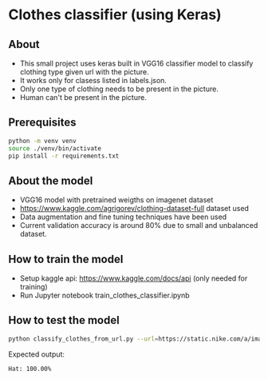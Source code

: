 # Clothes classifier (using Keras)
## About
- This small project uses keras built in VGG16 classifier model to classify clothing type given url with the picture. 
- It works only for clasess listed in labels.json.
- Only one type of clothing needs to be present in the picture.
- Human can't be present in the picture.

## Prerequisites
```bash
python -m venv venv
source ./venv/bin/activate
pip install -r requirements.txt
```

## About the model
- VGG16 model with pretrained weigths on imagenet dataset
- https://www.kaggle.com/agrigorev/clothing-dataset-full dataset used
- Data augmentation and fine tuning techniques have been used
- Current validation accuracy is around 80% due to small and unbalanced dataset.

## How to train the model
- Setup kaggle api: https://www.kaggle.com/docs/api (only needed for training)
- Run Jupyter notebook train_clothes_classifier.ipynb

## How to test the model
```bash
python classify_clothes_from_url.py --url=https://static.nike.com/a/images/c_limit,w_592,f_auto/t_product_v1/f694561a-1c8e-42f8-8997-79251ccdc468/bucket-hat-Jj8GT4.png
```
Expected output:
```bash
Hat: 100.00%
```

